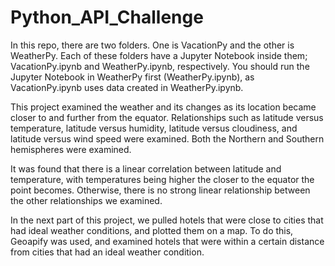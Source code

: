# Python_API_Challenge

In this repo, there are two folders. One is VacationPy and the other is WeatherPy.  Each of these folders have a Jupyter Notebook inside them; VacationPy.ipynb and WeatherPy.ipynb, respectively. You should run the Jupyter Notebook in WeatherPy first (WeatherPy.ipynb), as VacationPy.ipynb uses data created in WeatherPy.ipynb.

This project examined the weather and its changes as its location became closer to and further from the equator.  Relationships such as latitude versus temperature, latitude versus humidity, latitude versus cloudiness, and latitude versus wind speed were examined.  Both the Northern and Southern hemispheres were examined. 

It was found that there is a linear correlation between latitude and temperature, with temperatures being higher the closer to the equator the point becomes.  Otherwise, there is no strong linear relationship between the other relationships we examined.

In the next part of this project, we pulled hotels that were close to cities that had ideal weather conditions, and plotted them on a map.  To do this, Geoapify was used, and examined hotels that were within a certain distance from cities that had an ideal weather condition.